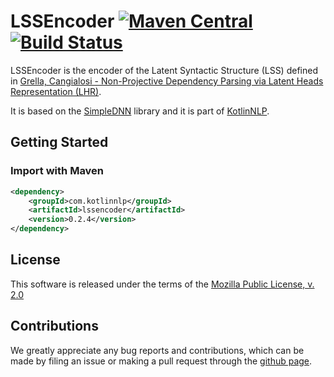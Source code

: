 # LSSEncoder [![Maven Central](https://img.shields.io/maven-central/v/com.kotlinnlp/lssencoder.svg?label=Maven%20Central)](https://search.maven.org/search?q=g:%22com.kotlinnlp%22%20AND%20a:%22lssencoder%22) [![Build Status](https://travis-ci.org/KotlinNLP/LSSEncoder.svg?branch=master)](https://travis-ci.org/KotlinNLP/LSSEncoder)

LSSEncoder is the encoder of the Latent Syntactic Structure (LSS) defined in 
[Grella, Cangialosi - Non-Projective Dependency Parsing via Latent Heads Representation (LHR)](https://arxiv.org/abs/1802.02116 "arXiv.org - Non-Projective Dependency Parsing via Latent Heads Representation (LHR)").

It is based on the [SimpleDNN](https://github.com/kotlinnlp/SimpleDNN "SimpleDNN on GitHub") library
and it is part of [KotlinNLP](http://kotlinnlp.com/ "KotlinNLP").


## Getting Started

### Import with Maven

```xml
<dependency>
    <groupId>com.kotlinnlp</groupId>
    <artifactId>lssencoder</artifactId>
    <version>0.2.4</version>
</dependency>
```


## License

This software is released under the terms of the 
[Mozilla Public License, v. 2.0](https://mozilla.org/MPL/2.0/ "Mozilla Public License, v. 2.0")


## Contributions

We greatly appreciate any bug reports and contributions, which can be made by filing an issue or making a pull 
request through the [github page](https://github.com/kotlinnlp/LSSEncoder "LSSEncoder on GitHub").
